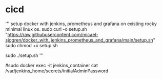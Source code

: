 # cicd

'''
setup docker with jenkins, prometheus and grafana on existing rocky minimal linux os. 
sudo curl -o setup.sh "https://raw.githubusercontent.com/micael-sjogren/docker_with_jenkins_prometheus_and_grafana/main/setup.sh" 
sudo chmod +x setup.sh 

sudo ./setup.sh
'''

#sudo docker exec -it jenkins_container cat /var/jenkins_home/secrets/initialAdminPassword
